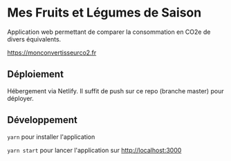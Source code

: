 # Mes Fruits et Légumes de Saison

Application web permettant de comparer la consommation en CO2e de divers équivalents.

https://monconvertisseurco2.fr

## Déploiement

Hébergement via Netlify. Il suffit de push sur ce repo (branche master) pour déployer.

## Développement

`yarn` pour installer l'application

`yarn start` pour lancer l'application sur [http://localhost:3000](http://localhost:3000)
